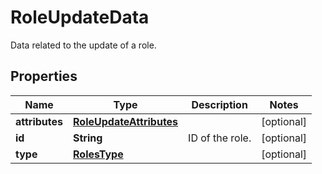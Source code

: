 

# RoleUpdateData

Data related to the update of a role.
## Properties

Name | Type | Description | Notes
------------ | ------------- | ------------- | -------------
**attributes** | [**RoleUpdateAttributes**](RoleUpdateAttributes.md) |  |  [optional]
**id** | **String** | ID of the role. |  [optional]
**type** | [**RolesType**](RolesType.md) |  |  [optional]



